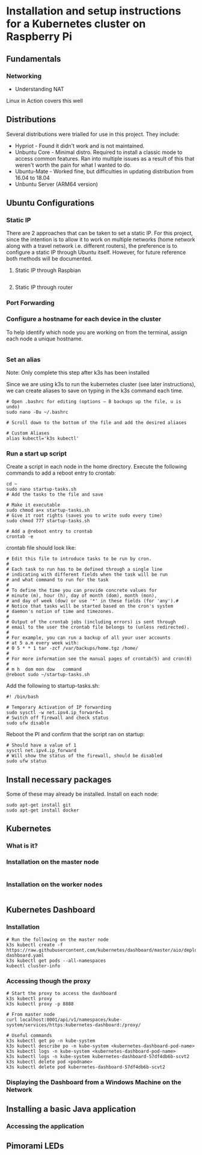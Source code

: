 # Installation and setup instructions for a Kubernetes cluster on Raspberry Pi

## Fundamentals

### Networking

- Understanding NAT

Linux in Action covers this well

## Distributions

Several distributions were trialled for use in this project. They include:

- Hypriot - Found it didn't work and is not maintained.
- Unbuntu Core - Minimal distro. Required to install a classic mode to access common features. Ran into multiple issues as a result of this that weren't worth the pain for what I wanted to do.
- Ubuntu-Mate - Worked fine, but difficulties in updating distribution from 16.04 to 18.04
- Unbuntu Server (ARM64 version)

## Ubuntu Configurations

### Static IP

There are 2 approaches that can be taken to set a static IP. For this project, since the intention is to allow it to work on multiple networks (home network along with a travel network i.e. different routers), the preference is to configure a static IP through Ubuntu itself. However, for future reference both methods will be documented.

1) Static IP through Raspbian



```

```


2) Static IP through router

### Port Forwarding


### Configure a hostname for each device in the cluster

To help identify which node you are working on from the terminal, assign each node a unique hostname.

```

```

### Set an alias

Note: Only complete this step after k3s has been installed

Since we are using k3s to run the kubernetes cluster (see later instructions), we can create aliases to save on typing in the k3s command each time.

```
# Open .bashrc for editing (options – B backups up the file, u is undo)
sudo nano -Bu ~/.bashrc

# Scroll down to the bottom of the file and add the desired aliases

# Custom Aliases
alias kubectl='k3s kubectl'
```

### Run a start up script

Create a script in each node in the home directory. Execute the following commands to add a reboot entry to crontab:

```
cd ~
sudo nano startup-tasks.sh
# Add the tasks to the file and save

# Make it executable
sudo chmod a+x startup-tasks.sh
# Give it root rights (saves you to write sudo every time)
sudo chmod 777 startup-tasks.sh

# Add a @reboot entry to crontab
crontab -e
```

crontab file should look like:

```
# Edit this file to introduce tasks to be run by cron.
# 
# Each task to run has to be defined through a single line
# indicating with different fields when the task will be run
# and what command to run for the task
# 
# To define the time you can provide concrete values for
# minute (m), hour (h), day of month (dom), month (mon),
# and day of week (dow) or use '*' in these fields (for 'any').# 
# Notice that tasks will be started based on the cron's system
# daemon's notion of time and timezones.
# 
# Output of the crontab jobs (including errors) is sent through
# email to the user the crontab file belongs to (unless redirected).
# 
# For example, you can run a backup of all your user accounts
# at 5 a.m every week with:
# 0 5 * * 1 tar -zcf /var/backups/home.tgz /home/
# 
# For more information see the manual pages of crontab(5) and cron(8)
# 
# m h  dom mon dow   command
@reboot sudo ~/startup-tasks.sh
```

Add the following to startup-tasks.sh:

```
#! /bin/bash

# Temporary Activation of IP forwarding
sudo sysctl -w net.ipv4.ip_forward=1
# Switch off firewall and check status
sudo ufw disable
```

Reboot the PI and confirm that the script ran on startup:

```
# Should have a value of 1
sysctl net.ipv4.ip_forward
# Will show the status of the firewall, should be disabled
sudo ufw status
```

## Install necessary packages

Some of these may already be installed. Install on each node:

```
sudo apt-get install git
sudo apt-get install docker
```

## Kubernetes

### What is it?

### Installation on the master node

```

```

### Installation on the worker nodes

```

```

## Kubernetes Dashboard

### Installation

```
# Run the following on the master node
k3s kubectl create -f https://raw.githubusercontent.com/kubernetes/dashboard/master/aio/deploy/recommended/kubernetes-dashboard.yaml
k3s kubectl get pods --all-namespaces
kubectl cluster-info
```

### Accessing though the proxy

```
# Start the proxy to access the dashboard
k3s kubectl proxy
k3s kubectl proxy -p 8888

# From master node
curl localhost:8001/api/v1/namespaces/kube-system/services/https:kubernetes-dashboard:/proxy/

# Useful commands
k3s kubectl get po -n kube-system
k3s kubectl describe po -n kube-system <kubernetes-dashboard-pod-name>
k3s kubectl logs -n kube-system <kubernetes-dashboard-pod-name>
k3s kubectl logs -n kube-system kubernetes-dashboard-57df4db6b-scvt2
k3s kubectl delete pod <podname>
k3s kubectl delete pod kubernetes-dashboard-57df4db6b-scvt2
```

### Displaying the Dashboard from a Windows Machine on the Network


## Installing a basic Java application

### Accessing the application



## Pimorami LEDs

